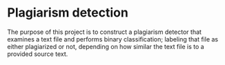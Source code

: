 # Plagiarism detection
The purpose of this project is to construct a plagiarism detector that examines a text file and performs binary classification; labeling that file as either plagiarized or not, depending on how similar the text file is to a provided source text.
